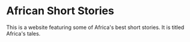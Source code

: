 # African Short Stories

This is a website featuring some of Africa's best short stories. It is titled Africa's tales.
